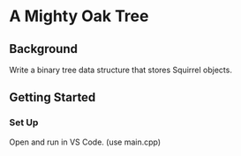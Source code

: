 # A Mighty Oak Tree

## Background

Write a binary tree data structure that stores Squirrel objects.

## Getting Started

### Set Up

Open and run in VS Code. (use main.cpp)

